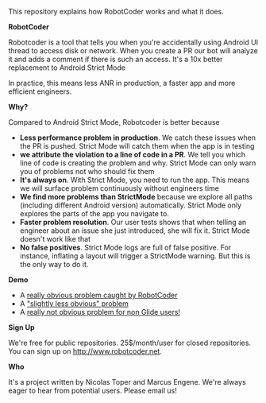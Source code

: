 This repository explains how RobotCoder works and what it does.

__RobotCoder__

Robotcoder is a tool that tells you when you're accidentally using Android UI thread to access disk or network. When you create a PR our bot will analyze it and adds a comment if there is such an access. It's a 10x better replacement to Android Strict Mode

In practice, this means less ANR in production, a faster app and more efficient engineers.

__Why?__

Compared to Android Strict Mode, Robotcoder is better because

- **Less performance problem in production**. We catch these issues when the PR is pushed. Strict Mode will catch them when the app is in testing 
- **we attribute the violation to a line of code in a PR**. We tell you which line of code is creating the problem and why. Strict Mode can only warn you of problems not who should fix them
- **It's always on**. With Strict Mode, you need to run the app. This means we will surface problem continuously without engineers time
- **We find more problems than StrictMode** because we explore all paths (including different Android version) automatically. Strict Mode only explores the parts of the app you navigate to.
- **Faster problem resolution**. Our user tests shows that when telling an engineer about an issue she just introduced, she will fix it. Strict Mode doesn't work like that
- **No false positives**. Strict Mode logs are full of false positive. For instance, inflating a layout will trigger a StrictMode warning. But this is the only way to do it. 

__Demo__

- A [really obvious problem caught by RobotCoder](https://github.com/manycore-com/demo-anr-detection/pull/1)
- A ["slightly less obvious" problem](https://github.com/manycore-com/demo-anr-detection/pull/2)
- A [really not obvious problem for non Glide users!](https://github.com/manycore-com/demo-anr-detection/pull/3)

__Sign Up__

We're free for public repositories. 25$/month/user for closed repositories. You can sign up on http://www.robotcoder.net. 

__Who__

It's a project written by Nicolas Toper and Marcus Engene. We're always eager to hear from potential users. Please email us!
